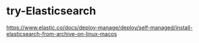 # try-Elasticsearch

https://www.elastic.co/docs/deploy-manage/deploy/self-managed/install-elasticsearch-from-archive-on-linux-macos

